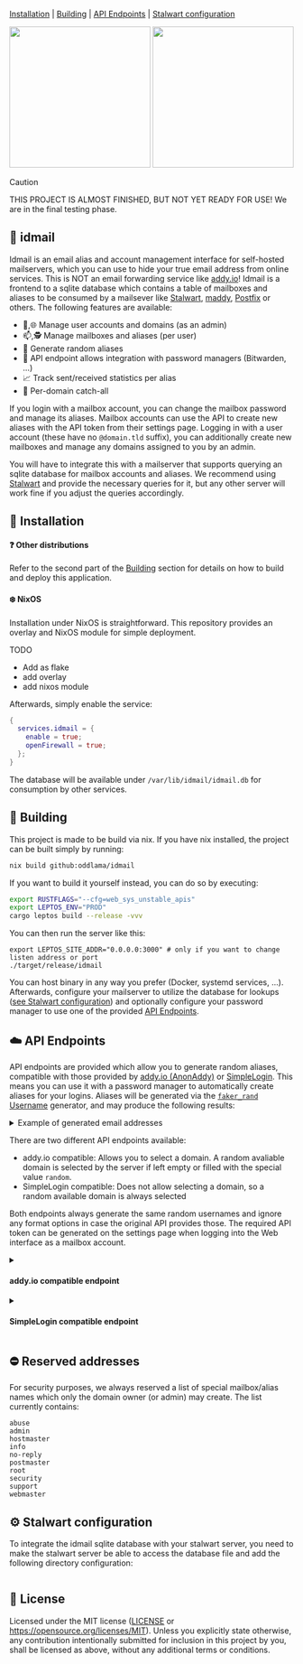 [Installation](#-installation) \| [Building](#-building) \| [API Endpoints](#%EF%B8%8F-api-endpoints) \| [Stalwart configuration](#%EF%B8%8F-stalwart-configuration)

<p float="left">
    <img src="https://github.com/user-attachments/assets/d48ed681-950d-41f3-bce9-dac1acf09bae" height="250" />
    <img src="https://github.com/user-attachments/assets/58e01aab-2eb0-4dd4-bf44-4d53296731a4" height="250" />
</p>

> [!CAUTION]
> THIS PROJECT IS ALMOST FINISHED, BUT NOT YET READY FOR USE!
> We are in the final testing phase.

## 📧 idmail

Idmail is an email alias and account management interface for self-hosted mailservers,
which you can use to hide your true email address from online services.
This is NOT an email forwarding service like [addy.io](https://addy.io/)! Idmail is a frontend
to a sqlite database which contains a table of mailboxes and aliases to be consumed by
a mailsever like [Stalwart](https://stalw.art/), [maddy](https://maddy.email/), [Postfix](https://www.postfix.org/) or others.
The following features are available:

- 🧑,🌐 Manage user accounts and domains (as an admin)
- 📫,🕵️ Manage mailboxes and aliases (per user)
- 🔄 Generate random aliases
- 🔑 API endpoint allows integration with password managers (Bitwarden, ...)
- 📈 Track sent/received statistics per alias
- 🌌 Per-domain catch-all

If you login with a mailbox account, you can change the mailbox password and manage its aliases.
Mailbox accounts can use the API to create new aliases with the API token from their settings page.
Logging in with a user account (these have no `@domain.tld` suffix), you can additionally create new mailboxes
and manage any domains assigned to you by an admin.

You will have to integrate this with a mailserver that supports querying an sqlite database
for mailbox accounts and aliases. We recommend using [Stalwart](https://stalw.art/) and provide the necessary queries
for it, but any other server will work fine if you adjust the queries accordingly.

## 🚀 Installation

#### ❓ Other distributions

Refer to the second part of the [Building](#-building) section for details
on how to build and deploy this application.

#### ❄️ NixOS

Installation under NixOS is straightforward. This repository provides an overlay and NixOS module for
simple deployment.

TODO
- Add as flake
- add overlay
- add nixos module

Afterwards, simply enable the service:

```nix
{
  services.idmail = {
    enable = true;
    openFirewall = true;
  };
}
```

The database will be available under `/var/lib/idmail/idmail.db` for consumption by other services.

## 🧰 Building

This project is made to be build via nix. If you have nix installed,
the project can be built simply by running:

```bash
nix build github:oddlama/idmail
```

If you want to build it yourself instead, you can do so by executing:

```bash
export RUSTFLAGS="--cfg=web_sys_unstable_apis"
export LEPTOS_ENV="PROD"
cargo leptos build --release -vvv
```

You can then run the server like this:

```
export LEPTOS_SITE_ADDR="0.0.0.0:3000" # only if you want to change listen address or port
./target/release/idmail
```

You can host binary in any way you prefer (Docker, systemd services, ...).
Afterwards, configure your mailserver to utilize the database for lookups ([see Stalwart configuration](#%EF%B8%8F-stalwart-configuration))
and optionally configure your password manager to use one of the provided [API Endpoints](#%EF%B8%8F-api-endpoints).

## ☁️ API Endpoints

API endpoints are provided which allow you to generate random aliases,
compatible with those provided by [addy.io (AnonAddy)](https://addy.io/) or [SimpleLogin](https://simplelogin.io/).
This means you can use it with a password manager to automatically create aliases for your logins.
Aliases will be generated via the [`faker_rand` Username](https://docs.rs/faker_rand/latest/faker_rand/en_us/internet/struct.Username.html) generator,
and may produce the following results:

<details>
<summary>Example of generated email addresses</summary>

```
ycrona62@example.com
eunicecole@example.com
hschulist@example.com
rwalter25@example.com
ydach15@example.com
pansywisozk@example.com
uroob30@example.com
earlinebayer@example.com
zhoppe26@example.com
lauramayert@example.com
quinnnitzsche@example.com
whauck98@example.com
iglover5@example.com
stancollins@example.com
fchamplin08@example.com
bmurphy2@example.com
ywelch4@example.com
erolfson@example.com
ldicki2@example.com
margarettlueilwitz@example.com
eusebioernser@example.com
clynch@example.com
seanoberbrunner@example.com
arielstiedemann@example.com
zhamill3@example.com
clueilwitz76@example.com
bonitajenkins@example.com
leannsanford@example.com
vkirlin50@example.com
bobernier@example.com
jazminbeatty@example.com
```
</details>

There are two different API endpoints available:

- addy.io compatible: Allows you to select a domain. A random avaliable domain is selected by the server if left empty or filled with the special value `random`.
- SimpleLogin compatible: Does not allow selecting a domain, so a random available domain is always selected

Both endpoints always generate the same random usernames and ignore any format options in case the original API provides those.
The required API token can be generated on the settings page when logging into the Web interface as a mailbox account.

<details>
<summary>

#### addy.io compatible endpoint
</summary>

- Url: `https://idmail.example.com/api/v1/aliases`
- Method: `POST`
- Token: Via header `Authorization: Bearer {token}`
- Success: `201`

<details>
<summary>Example request and response (curl)</summary>

Request:

```
curl -X POST \
    -H "Content-Type: application/json" \
    -H "Accept: application/json" \
    -H "Authorization: Bearer {token}" \
    --data '{"domain":"example.com","description":"An optional comment added to the entry"}'
    localhost:3000/api/v1/aliases
```

Response:

```json
{
    "data": {
        "active": true,
        "aliasable_id": null,
        "aliasable_type": null,
        "created_at": "2000-01-01 00:00:00",
        "deleted_at": null,
        "description": "An optional comment added to the entry",
        "domain": "example.com",
        "email": "zhoppe26@example.com",
        "emails_blocked": 0,
        "emails_forwarded": 0,
        "emails_replied": 0,
        "emails_sent": 0,
        "extension": null,
        "from_name": null,
        "id": "00000000-0000-0000-0000-000000000000",
        "last_blocked": null,
        "last_forwarded": "2000-01-01 00:00:00",
        "last_replied": null,
        "last_sent": null,
        "local_part": "00000000-0000-0000-0000-000000000000",
        "recipients": [],
        "updated_at": "2000-01-01 00:00:00",
        "user_id": "00000000-0000-0000-0000-000000000000"
    }
}
```
</details>
</details>

<details>
<summary>

#### SimpleLogin compatible endpoint
</summary>

- Url: `https://idmail.example.com/api/alias/random/new`
- Method: `POST`
- Token: Via header `Authorization: {token}`
- Success: `201`

<details>
<summary>Example request and response (curl)</summary>

Request:

```
curl -X POST \
    -H "Content-Type: application/json" \
    -H "Accept: application/json" \
    -H "Authorization: {token}" \
    --data '{"note":"A comment added to the entry"}' \
    localhost:3000/api/alias/random/new
```

Response:

```json
{
    "alias": "zhoppe26@example.com"
}
```
</details>
</details>

## ⛔ Reserved addresses

For security purposes, we always reserved a list of special mailbox/alias names which only the domain owner (or admin) may create.
The list currently contains:

```
abuse
admin
hostmaster
info
no-reply
postmaster
root
security
support
webmaster
```

## ⚙️ Stalwart configuration

To integrate the idmail sqlite database with your stalwart server, you need to make
the stalwart server be able to access the database file and add the following
directory configuration:

```toml
```

## 📜 License

Licensed under the MIT license ([LICENSE](LICENSE) or <https://opensource.org/licenses/MIT>).
Unless you explicitly state otherwise, any contribution intentionally
submitted for inclusion in this project by you, shall be licensed as above, without any additional terms or conditions.
